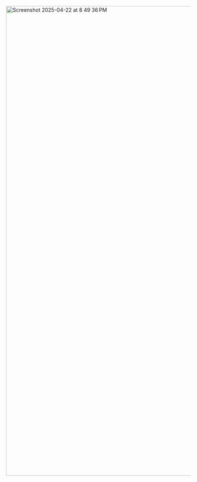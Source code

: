 <img width="1280" alt="Screenshot 2025-04-22 at 8 49 36 PM" src="https://github.com/user-attachments/assets/dd4f4ca8-e7d8-4427-8067-019fc1cddc9a" />
